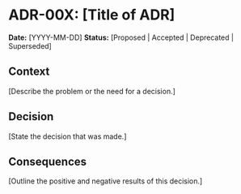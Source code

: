 # ADR-00X: [Title of ADR]

**Date:** [YYYY-MM-DD]
**Status:** [Proposed | Accepted | Deprecated | Superseded]

## Context
[Describe the problem or the need for a decision.]

## Decision
[State the decision that was made.]

## Consequences
[Outline the positive and negative results of this decision.]

